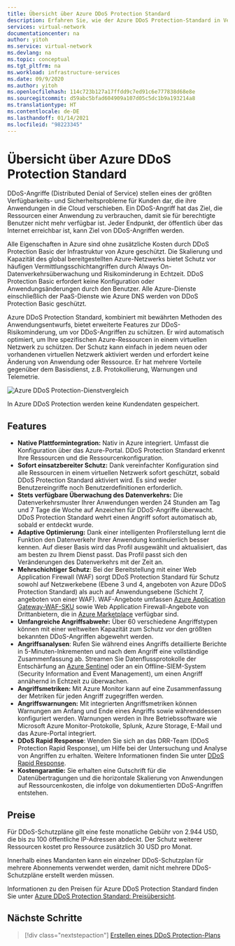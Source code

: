```yaml
---
title: Übersicht über Azure DDoS Protection Standard
description: Erfahren Sie, wie der Azure DDoS Protection-Standard in Verbindung mit bewährten Anwendungsentwurfsmethoden einen Schutz vor DDoS-Angriffen darstellt.
services: virtual-network
documentationcenter: na
author: yitoh
ms.service: virtual-network
ms.devlang: na
ms.topic: conceptual
ms.tgt_pltfrm: na
ms.workload: infrastructure-services
ms.date: 09/9/2020
ms.author: yitoh
ms.openlocfilehash: 114c723b127a17ffdd9c7ed91c6e777838d68e8e
ms.sourcegitcommit: d59abc5bfad604909a107d05c5dc1b9a193214a8
ms.translationtype: HT
ms.contentlocale: de-DE
ms.lasthandoff: 01/14/2021
ms.locfileid: "98223345"
---
```

# <a name="azure-ddos-protection-standard-overview"></a>Übersicht über Azure DDoS Protection Standard

DDoS-Angriffe (Distributed Denial of Service) stellen eines der größten Verfügbarkeits- und Sicherheitsprobleme für Kunden dar, die ihre Anwendungen in die Cloud verschieben. Ein DDoS-Angriff hat das Ziel, die Ressourcen einer Anwendung zu verbrauchen, damit sie für berechtigte Benutzer nicht mehr verfügbar ist. Jeder Endpunkt, der öffentlich über das Internet erreichbar ist, kann Ziel von DDoS-Angriffen werden.

Alle Eigenschaften in Azure sind ohne zusätzliche Kosten durch DDoS Protection Basic der Infrastruktur von Azure geschützt. Die Skalierung und Kapazität des global bereitgestellten Azure-Netzwerks bietet Schutz vor häufigen Vermittlungsschichtangriffen durch Always On-Datenverkehrsüberwachung und Risikominderung in Echtzeit. DDoS Protection Basic erfordert keine Konfiguration oder Anwendungsänderungen durch den Benutzer. Alle Azure-Dienste einschließlich der PaaS-Dienste wie Azure DNS werden von DDoS Protection Basic geschützt.

Azure DDoS Protection Standard, kombiniert mit bewährten Methoden des Anwendungsentwurfs, bietet erweiterte Features zur DDoS-Risikominderung, um vor DDoS-Angriffen zu schützen. Er wird automatisch optimiert, um Ihre spezifischen Azure-Ressourcen in einem virtuellen Netzwerk zu schützen. Der Schutz kann einfach in jedem neuen oder vorhandenen virtuellen Netzwerk aktiviert werden und erfordert keine Änderung von Anwendung oder Ressource. Er hat mehrere Vorteile gegenüber dem Basisdienst, z.B. Protokollierung, Warnungen und Telemetrie. 

![Azure DDoS Protection-Dienstvergleich](./media/ddos-protection-overview/ddos-comparison.png)

In Azure DDoS Protection werden keine Kundendaten gespeichert.

## <a name="features"></a>Features

- **Native Plattformintegration:** Nativ in Azure integriert. Umfasst die Konfiguration über das Azure-Portal. DDoS Protection Standard erkennt Ihre Ressourcen und die Ressourcenkonfiguration.
- **Sofort einsatzbereiter Schutz:** Dank vereinfachter Konfiguration sind alle Ressourcen in einem virtuellen Netzwerk sofort geschützt, sobald DDoS Protection Standard aktiviert wird. Es sind weder Benutzereingriffe noch Benutzerdefinitionen erforderlich. 
- **Stets verfügbare Überwachung des Datenverkehrs:** Die Datenverkehrsmuster Ihrer Anwendungen werden 24 Stunden am Tag und 7 Tage die Woche auf Anzeichen für DDoS-Angriffe überwacht. DDoS Protection Standard wehrt einen Angriff sofort automatisch ab, sobald er entdeckt wurde.
- **Adaptive Optimierung:** Dank einer intelligenten Profilerstellung lernt die Funktion den Datenverkehr Ihrer Anwendung kontinuierlich besser kennen. Auf dieser Basis wird das Profil ausgewählt und aktualisiert, das am besten zu Ihrem Dienst passt. Das Profil passt sich den Veränderungen des Datenverkehrs mit der Zeit an.
- **Mehrschichtiger Schutz**: Bei der Bereitstellung mit einer Web Application Firewall (WAF) sorgt DDoS Protection Standard für Schutz sowohl auf Netzwerkebene (Ebene 3 und 4, angeboten von Azure DDoS Protection Standard) als auch auf Anwendungsebene (Schicht 7, angeboten von einer WAF). WAF-Angebote umfassen [Azure Application Gateway-WAF-SKU](../web-application-firewall/ag/ag-overview.md?toc=%2fazure%2fvirtual-network%2ftoc.json) sowie Web Application Firewall-Angebote von Drittanbietern, die in [Azure Marketplace](https://azuremarketplace.microsoft.com/marketplace/apps?page=1&search=web%20application%20firewall) verfügbar sind.
- **Umfangreiche Angriffsabwehr:** Über 60 verschiedene Angriffstypen können mit einer weltweiten Kapazität zum Schutz vor den größten bekannten DDoS-Angriffen abgewehrt werden.
- **Angriffsanalysen**: Rufen Sie während eines Angriffs detaillierte Berichte in 5-Minuten-Inkrementen und nach dem Angriff eine vollständige Zusammenfassung ab. Streamen Sie Datenflussprotokolle der Entschärfung an [Azure Sentinel](../sentinel/connect-azure-ddos-protection.md) oder an ein Offline-SIEM-System (Security Information and Event Management), um einen Angriff annähernd in Echtzeit zu überwachen.
- **Angriffsmetriken:** Mit Azure Monitor kann auf eine Zusammenfassung der Metriken für jeden Angriff zugegriffen werden.
- **Angriffswarnungen:** Mit integrierten Angriffsmetriken können Warnungen am Anfang und Ende eines Angriffs sowie währenddessen konfiguriert werden. Warnungen werden in Ihre Betriebssoftware wie Microsoft Azure Monitor-Protokolle, Splunk, Azure Storage, E-Mail und das Azure-Portal integriert.
- **DDoS Rapid Response**: Wenden Sie sich an das DRR-Team (DDoS Protection Rapid Response), um Hilfe bei der Untersuchung und Analyse von Angriffen zu erhalten. Weitere Informationen finden Sie unter [DDoS Rapid Response](ddos-rapid-response.md).
- **Kostengarantie:** Sie erhalten eine Gutschrift für die Datenübertragungen und die horizontale Skalierung von Anwendungen auf Ressourcenkosten, die infolge von dokumentierten DDoS-Angriffen entstehen.

## <a name="pricing"></a>Preise

Für DDoS-Schutzpläne gilt eine feste monatliche Gebühr von 2.944 USD, die bis zu 100 öffentliche IP-Adressen abdeckt. Der Schutz weiterer Ressourcen kostet pro Ressource zusätzlich 30 USD pro Monat.

Innerhalb eines Mandanten kann ein einzelner DDoS-Schutzplan für mehrere Abonnements verwendet werden, damit nicht mehrere DDoS-Schutzpläne erstellt werden müssen.

Informationen zu den Preisen für Azure DDoS Protection Standard finden Sie unter [Azure DDoS Protection Standard: Preisübersicht](https://azure.microsoft.com/pricing/details/ddos-protection/).

## <a name="next-steps"></a>Nächste Schritte

> [!div class="nextstepaction"]
> [Erstellen eines DDoS Protection-Plans](manage-ddos-protection.md)
